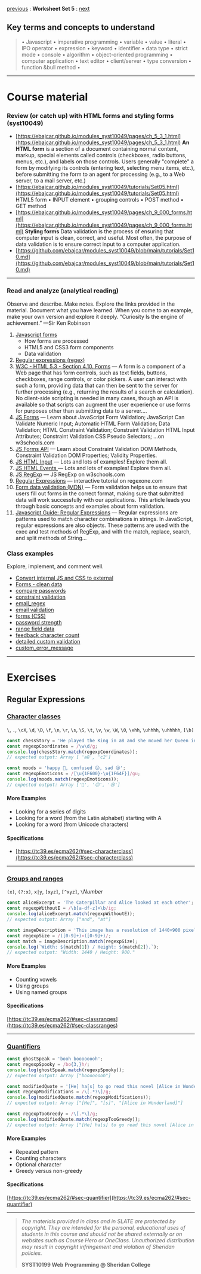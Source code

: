 [previous](set04.md) : **Worksheet Set 5** : [next](set06.md)


## Key terms and concepts to understand
> &bull; Javascript  &bull; imperative programming  &bull; variable  &bull; value  &bull; literal  &bull; IPO operator &bull; expression  &bull; keyword  &bull; identifier  &bull;  data type &bull; strict mode  &bull; console  &bull;  algorithm  &bull; object-oriented programming  &bull; computer application  &bull;  text editor  &bull; client/server  &bull;  type conversion  &bull; function &bull method &bull;
> 
---

# Course material


### Review (or catch up) with HTML forms and styling forms (syst10049)
- [https://ebajcar.github.io/modules_syst10049/pages/ch_5_3_1.html](https://ebajcar.github.io/modules_syst10049/pages/ch_5_3_1.html) **An HTML form** is a section of a document containing normal content, markup, special elements called controls (checkboxes, radio buttons, menus, etc.), and labels on those controls. Users generally "complete" a form by modifying its controls (entering text, selecting menu items, etc.), before submitting the form to an agent for processing (e.g., to a Web server, to a mail server, etc.)
- [https://ebajcar.github.io/modules_syst10049/tutorials/Set05.html](https://ebajcar.github.io/modules_syst10049/tutorials/Set05.html) HTML5 form • INPUT element • grouping controls • POST method • GET method
- [https://ebajcar.github.io/modules_syst10049/pages/ch_9_000_forms.html](https://ebajcar.github.io/modules_syst10049/pages/ch_9_000_forms.html) **Styling forms** Data validation is the process of ensuring that computer input is clean, correct, and useful. Most often, the purpose of data validation is to ensure correct input to a computer application.
- [https://github.com/ebajcar/modules_syst10049/blob/main/tutorials/Set10.md](https://github.com/ebajcar/modules_syst10049/blob/main/tutorials/Set10.md)

---

### Read and analyze (analytical reading)
Observe and describe. Make notes. Explore the links provided in the material. Document what you have learned. When you come to an example, make your own version and explore it deeply. “Curiosity Is the engine of achievement.” —Sir Ken Robinson

1. [Javascript forms](https://ebajcar.github.io/web10199/material/material_js.html#page100) 
    - How forms are processed
    - HTML5 and CSS3 form components
    - Data validation
5. [Regular expressions (regex)](https://ebajcar.github.io/web10199/material/material_regex.html)
6. [W3C - HTML 5.3 - Section 4.10. Forms](http://w3c.github.io/html/sec-forms.html)  &mdash; A form is a component of a Web page that has form controls, such as text fields, buttons, checkboxes, range controls, or color pickers. A user can interact with such a form, providing data that can then be sent to the server for further processing (e.g., returning the results of a search or calculation). No client-side scripting is needed in many cases, though an API is available so that scripts can augment the user experience or use forms for purposes other than submitting data to a server.&hellip;
7. <a target="_blank" href="https://www.w3schools.com/js/js_validation.asp">JS Forms</a>  &mdash; Learn about JavaScript Form Validation; JavaScript Can Validate Numeric Input; Automatic HTML Form Validation; Data Validation; HTML Constraint Validation; Constraint Validation HTML Input Attributes; Constraint Validation CSS Pseudo Selectors; &hellip;on w3schools.com
8. <a target="_blank" href="https://www.w3schools.com/js/js_validation_api.asp">JS Forms API</a> &mdash; Learn about Constraint Validation DOM Methods, Constraint Validation DOM Properties; Validity Properties. 
9. <a target="_blank" href="https://www.w3schools.com/js/js_input_examples.asp">JS HTML Input</a>  &mdash; Lots and lots of examples! Explore them all.  
10. <a target="_blank" href="https://www.w3schools.com/js/js_events_examples.asp">JS HTML Events </a>  &mdash; Lots and lots of examples! Explore them all.
11. <a target="_blank" href="https://www.w3schools.com/js/js_regexp.asp">JS RegExp</a>  &mdash; JS RegExp on w3schools.com
12. <a href="http://regexone.com/" target="_blank">Regular Expressions</a>  &mdash; interactive tutorial on regexone.com</dd>
13. [Form data validation (MDN)](https://developer.mozilla.org/en-US/docs/Web/Guide/HTML/Forms/Data_form_validation) &mdash; Form validation helps us to ensure that users fill out forms in the correct format, making sure that submitted data will work successfully with our applications. This article leads you through basic concepts and examples about form validation.
14. <a href="https://developer.mozilla.org/en-US/docs/Web/JavaScript/Guide/Regular_Expressions" target="_blank">Javascript Guide: Regular Expressions</a> &mdash; Regular expressions are patterns used to match character combinations in strings. In JavaScript, regular expressions are also objects. These patterns are used with the exec and test methods of RegExp, and with the match, replace, search, and split methods of String&hellip;


### Class examples

Explore, implement, and comment well.

- [Convert internal JS and CSS to external](syst10199/noteworthy/convert_int_to_ext.md)
- [Forms - clean data](../set5/clean_data.html)
- [compare passwords](../set5/compare_passwords.html)
- [constraint validation](../set5/constraint_validation.html)
- [email_regex](../set5/email_regex.html)
- [email validation](../set5/email_validation.html)
- [forms (CSS)](../set5/forms_css.html)
- [password strength](../set5/password_strength.html)
- [range field data](../set5/range_field.html) 
- [feedback character count](../set5/feedback_form.html) 
- [detailed custom validation](../set5/detailed_custom_validation.html)
- [custom_error_message](../set5/custom_error_message.html)


---

# Exercises

## Regular Expressions

### [Character classes](https://developer.mozilla.org/en-US/docs/Web/JavaScript/Guide/Regular_Expressions/Character_Classes)
`\`, `.`, `\cX`, `\d`, `\D`, `\f`, `\n`, `\r`, `\s`, `\S`, `\t`, `\v`, `\w`, `\W`, `\0`, `\xhh`, `\uhhhh`, `\uhhhhh`, `[\b]`
```js
const chessStory = 'He played the King in a8 and she moved her Queen in c2.';
const regexpCoordinates = /\w\d/g;
console.log(chessStory.match(regexpCoordinates));
// expected output: Array [ 'a8', 'c2']

const moods = 'happy 🙂, confused 😕, sad 😢';
const regexpEmoticons = /[\u{1F600}-\u{1F64F}]/gu;
console.log(moods.match(regexpEmoticons));
// expected output: Array ['🙂', '😕', '😢']
```
#### More Examples
- Looking for a series of digits
- Looking for a word (from the Latin alphabet) starting with A
- Looking for a word (from Unicode characters)

#### Specifications
- [https://tc39.es/ecma262/#sec-characterclass](https://tc39.es/ecma262/#sec-characterclass)

---

### [Groups and ranges](https://developer.mozilla.org/en-US/docs/Web/JavaScript/Guide/Regular_Expressions/Groups_and_Ranges)
`(x)`, `(?:x)`, `x|y`, `[xyz]`, `[^xyz]`, `\`_Number_
```js
const aliceExcerpt = 'The Caterpillar and Alice looked at each other';
const regexpWithoutE = /\b[a-df-z]+\b/ig;
console.log(aliceExcerpt.match(regexpWithoutE));
// expected output: Array ["and", "at"]

const imageDescription = 'This image has a resolution of 1440×900 pixels.';
const regexpSize = /([0-9]+)×([0-9]+)/;
const match = imageDescription.match(regexpSize);
console.log(`Width: ${match[1]} / Height: ${match[2]}.`);
// expected output: "Width: 1440 / Height: 900."
```
#### More Examples
- Counting vowels
- Using groups
- Using named groups

#### Specifications
[https://tc39.es/ecma262/#sec-classranges](https://tc39.es/ecma262/#sec-classranges)

---
### [Quantifiers](https://developer.mozilla.org/en-US/docs/Web/JavaScript/Guide/Regular_Expressions/Quantifiers)


```js
const ghostSpeak = 'booh boooooooh';
const regexpSpooky = /bo{3,}h/;
console.log(ghostSpeak.match(regexpSpooky));
// expected output: Array ["boooooooh"]

const modifiedQuote = '[He] ha[s] to go read this novel [Alice in Wonderland].';
const regexpModifications = /\[.*?\]/g;
console.log(modifiedQuote.match(regexpModifications));
// expected output: Array ["[He]", "[s]", "[Alice in Wonderland]"]

const regexpTooGreedy = /\[.*\]/g;
console.log(modifiedQuote.match(regexpTooGreedy));
// expected output: Array ["[He] ha[s] to go read this novel [Alice in Wonderland]"]
```

#### More Examples
- Repeated pattern
- Counting characters
- Optional character
- Greedy versus non-greedy


#### Specifications

[https://tc39.es/ecma262/#sec-quantifier](https://tc39.es/ecma262/#sec-quantifier)

  
---
> *The materials provided in class and in SLATE are protected by copyright. They are intended for the personal, educational uses of students in this course and should not be shared externally or on websites such as Course Hero or OneClass. Unauthorized distribution may result in copyright infringement and violation of Sheridan policies.*
> 
> **SYST10199 Web Programming @ Sheridan College**
